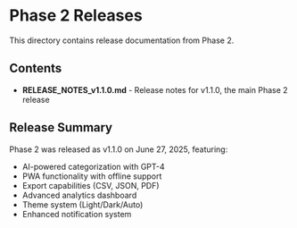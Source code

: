 # Phase 2 Releases

This directory contains release documentation from Phase 2.

## Contents

- **RELEASE_NOTES_v1.1.0.md** - Release notes for v1.1.0, the main Phase 2 release

## Release Summary

Phase 2 was released as v1.1.0 on June 27, 2025, featuring:
- AI-powered categorization with GPT-4
- PWA functionality with offline support
- Export capabilities (CSV, JSON, PDF)
- Advanced analytics dashboard
- Theme system (Light/Dark/Auto)
- Enhanced notification system